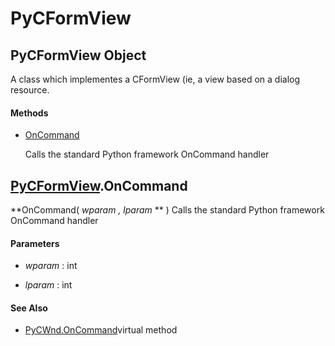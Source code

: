 # PyCFormView

## PyCFormView Object

A class which implementes a CFormView \(ie, a view based on a dialog resource\.

#### Methods


  - [OnCommand](PyCFormView.md#pycformviewoncommand)

    Calls the standard Python framework OnCommand handler&nbsp;


## [PyCFormView](#pycformview)\.OnCommand

 **OnCommand\( *wparam*  *, lparam* ** \)
Calls the standard Python framework OnCommand handler

#### Parameters


  -  *wparam* : int

    

  -  *lparam* : int

    

#### See Also


  - [PyCWnd\.OnCommand](PyCWnd.md#pycwndoncommand_virtual)virtual method